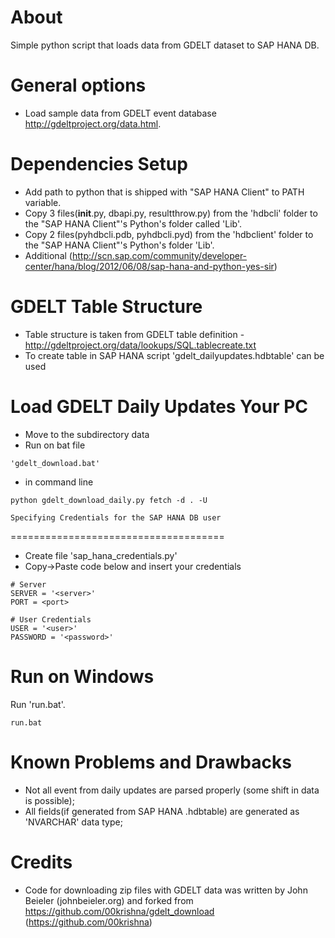 About
=====
Simple python script that loads data from GDELT dataset to SAP HANA DB.

General options
===============
* Load sample data from GDELT event database http://gdeltproject.org/data.html.

Dependencies Setup
==================
* Add path to python that is shipped with "SAP HANA Client" to PATH variable.
* Copy 3 files(__init__.py, dbapi.py, resultthrow.py) from the 'hdbcli' folder to the "SAP HANA Client"'s Python's folder called 'Lib'.
* Copy 2 files(pyhdbcli.pdb, pyhdbcli.pyd) from the 'hdbclient' folder to the "SAP HANA Client"'s Python's folder 'Lib'.
* Additional (http://scn.sap.com/community/developer-center/hana/blog/2012/06/08/sap-hana-and-python-yes-sir)


GDELT Table Structure
====================================
* Table structure is taken from GDELT table definition - http://gdeltproject.org/data/lookups/SQL.tablecreate.txt
* To create table in SAP HANA script 'gdelt_dailyupdates.hdbtable' can be used


Load GDELT Daily Updates Your PC
======================================================
* Move to the subdirectory data
* Run on bat file
```
'gdelt_download.bat'
```
* in command line
```
python gdelt_download_daily.py fetch -d . -U
```

	Specifying Credentials for the SAP HANA DB user
=====================================
* Create file 'sap_hana_credentials.py'
* Copy->Paste code below and insert your credentials
```
# Server 
SERVER = '<server>'
PORT = <port>

# User Credentials
USER = '<user>'
PASSWORD = '<password>'
```

Run on Windows
==============
Run 'run.bat'.
```
run.bat
```	

Known Problems and Drawbacks
============================
* Not all event from daily updates are parsed properly (some shift in data is possible);
* All fields(if generated from SAP HANA .hdbtable) are generated as 'NVARCHAR' data type;

Credits
=======
* Code for downloading zip files with GDELT data was written by John Beieler (johnbeieler.org) and forked from https://github.com/00krishna/gdelt_download (https://github.com/00krishna)